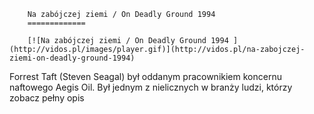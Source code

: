 
        Na zabójczej ziemi / On Deadly Ground 1994 
        =============
        
        [![Na zabójczej ziemi / On Deadly Ground 1994 ](http://vidos.pl/images/player.gif)](http://vidos.pl/na-zabojczej-ziemi-on-deadly-ground-1994)
        
        
 Forrest Taft (Steven Seagal) był oddanym pracownikiem koncernu naftowego Aegis Oil. Był jednym z nielicznych w branży ludzi, którzy zobacz pełny opis
    